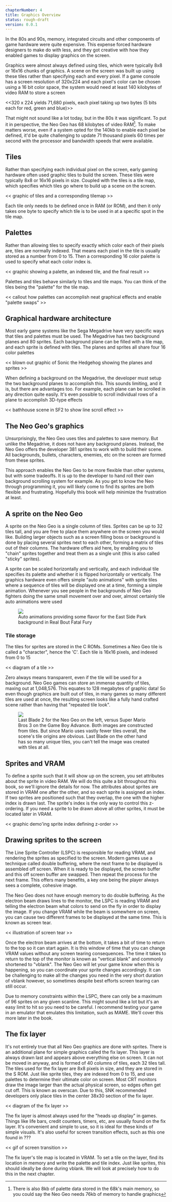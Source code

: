 ```yaml
---
chapterNumber: 4
title: Graphics Overview
status: rough-draft
version: 0.0.1
---
```


In the 80s and 90s, memory, integrated circuits and other components of game hardware were quite expensive. This expense forced hardware designers to make do with less, and they got creative with how they enabled games to display graphics on the screen.

Graphics were almost always defined using tiles, which were typically 8x8 or 16x16 chunks of graphics. A scene on the screen was built up using these tiles rather than specifying each and every pixel. If a game console has a screen resolution of 320x224 and each pixel's color can be chosen using a 16 bit color space, the system would need at least 140 kilobytes of video RAM to store a screen

<<320 x 224 yields 71,680 pixels, each pixel taking up two bytes (5 bits each for red, green and blue)>>

That might not sound like a lot today, but in the 80s it was significant. To put it in perspective, the Neo Geo has 68 kilobytes of video RAM[^1]. To make matters worse, even if a system opted for the 140kb to enable each pixel be defined, it'd be quite challenging to update 71 thousand pixels 60 times per second with the processor and bandwidth speeds that were available.

## Tiles

Rather than specifying each individual pixel on the screen, early gaming hardware often used graphic tiles to build the screen. These tiles were typically 8x8 or 16x16 pixels in size. Coupled with the tiles is a tile map, which specifies which tiles go where to build up a scene on the screen.

<< graphic of tiles and a corresponding tilemap >>

Each tile only needs to be defined once in RAM (or ROM), and then it only takes one byte to specify which tile is to be used in at a specific spot in the tile map.

## Palettes

Rather than allowing tiles to specify exactly which color each of their pixels are, tiles are normally indexed. That means each pixel in the tile is usually stored as a number from 0 to 15. Then a corresponding 16 color palette is used to specify what each color index is.

<< graphic showing a palette, an indexed tile, and the final result >>

Palettes and tiles behave similarly to tiles and tile maps. You can think of the tiles being the "palette" for the tile map.

<div class="callout">
<< callout how palettes can accomplish neat graphical effects and enable "palette swaps" >>
</div>

## Graphical hardware architecture

Most early game systems like the Sega Megadrive have very specific ways that tiles and palettes must be used. The Megadrive has two background planes and 80 sprites. Each background plane can be filled with a tile map, and each sprite is defined with tiles. The planes and sprites all share four 16 color palettes

<< blown out graphic of Sonic the Hedgehog showing the planes and sprites >>

When defining a background on the Megadrive, the developer must setup the two background planes to accomplish this. This sounds limiting, and it is, but there are advantages too. For example, each plane can be scrolled in any direction quite easily. It's even possible to scroll individual rows of a plane to accomplish 3D-type effects

<< bathhouse scene in SF2 to show line scroll effect >>

## The Neo Geo's graphics

Unsurprisingly, the Neo Geo uses tiles and palettes to save memory. But unlike the Megadrive, it does not have any background planes. Instead, the Neo Geo offers the developer 381 sprites to work with to build their scene. All backgrounds, bullets, characters, enemies, etc on the screen are formed from these sprites.

This approach enables the Neo Geo to be more flexible than other systems, but with some tradeoffs. It is up to the developer to hand roll their own background scrolling system for example. As you get to know the Neo through programming it, you will likely come to find its sprites are both flexible and frustrating. Hopefully this book will help minimize the frustration at least.

## A sprite on the Neo Geo

A sprite on the Neo Geo is a single column of tiles. Sprites can be up to 32 tiles tall, and you are free to place them anywhere on the screen you would like. Building larger objects such as a screen filling boss or background is done by placing several sprites next to each other, forming a matrix of tiles out of their columns. The hardware offers aid here, by enabling you to "chain" sprites together and treat them as a single unit (this is also called "sticky" sprites).

A sprite can be scaled horizontally and vertically, and each individual tile specifies its palette and whether it is flipped horizontally or vertically. The graphics hardware even offers simple "auto animations" with sprite tiles where a sequence of tiles will be displayed one at a time, forming a simple animation. Whenever you see people in the backgrounds of Neo Geo fighters doing the same small movement over and over, almost certainly tile auto animations were used

<figure>
    <img src="/rbff_eastSidePark.gif">
    <figcaption>Auto animations providing some flavor for the East Side Park background in Real Bout Fatal Fury
    </figcaption>
</figure>

### Tile storage

The tiles for sprites are stored in the C ROMs. Sometimes a Neo Geo tile is called a "character", hence the 'C'. Each tile is 16x16 pixels, and indexed from 0 to 15

<< diagram of a tile >>

Zero always means transparent, even if the tile will be used for a background. Neo Geo games can store an immense quantity of tiles, maxing out at 1,048,576. This equates to 128 megabytes of graphic data! So even though graphics are built out of tiles, in many games so many different tiles are used at once, the resulting screen looks like a fully hand crafted scene rather than having that "repeated tile look".

<figure>
    <img src="/lastBlade_vs_smb3Allstars.gif" />
    <figcaption>Last Blade 2 for the Neo Geo on the left, versus Super Mario Bros 3 on the Game Boy Advance. Both images are constructed from tiles. But since Mario uses vastly fewer tiles overall, the scene's tile origins are obvious. Last Blade on the other hand has so many unique tiles, you can't tell the image was created with tiles at all.
    </figcaption>
</figure>

## Sprites and VRAM

To define a sprite such that it will show up on the screen, you set attributes about the sprite in video RAM. We will do this quite a bit throughout this book, so we'll ignore the details for now. The attributes about sprites are stored in VRAM one after the other, and so each sprite is assigned an index. If two sprites are positioned such that they overlap, the one with the higher index is drawn last. The sprite's index is the only way to control this z-ordering. If you need a sprite to be drawn above all other sprites, it must be located later in VRAM.

<< graphic demo'ing sprite index defining z-order >>

## Drawing sprites to the screen

The Line Sprite Controller (LSPC) is responsible for reading VRAM, and rendering the sprites as specified to the screen. Modern games use a technique called double buffering, where the next frame to be displayed is assembled off screen. When it is ready to be displayed, the screen buffer and this off screen buffer are swapped. Then repeat the process for the next frame. This offers many benefits, a key one being the player always sees a complete, cohesive image.

The Neo Geo does not have enough memory to do double buffering. As the electron beam draws lines to the monitor, the LSPC is reading VRAM and telling the electron beam what colors to send on the fly in order to display the image. If you change VRAM while the beam is somewhere on screen, you can cause two different frames to be displayed at the same time. This is known as screen tear.

<< illustration of screen tear >>

Once the electron beam arrives at the bottom, it takes a bit of time to return to the top so it can start again. It is this window of time that you can change VRAM values without any screen tearing consequences. The time it takes to return to the top of the monitor is known as "vertical blank" and commonly shortened to "vblank". The Neo Geo will let your game know when this is happening, so you can coordinate your sprite changes accordingly. It can be challenging to make all the changes you need in the very short duration of vblank however, so sometimes despite best efforts screen tearing can still occur.

Due to memory constraints within the LSPC, there can only be a maximum of 96 sprites on any given scanline. This might sound like a lot but it's an easy limit to hit so you need to be careful. I recommend testing your game in an emulator that emulates this limitation, such as MAME. We'll cover this more later in the book.

## The fix layer

It's not entirely true that all Neo Geo graphics are done with sprites. There is an additional plane for simple graphics called the fix layer. This layer is always drawn last and appears above everything else on screen. It can not be moved in anyway, and is formed of 40 columns of tiles, each 32 tiles tall. The tiles used for the fix layer are 8x8 pixels in size, and they are stored in the S ROM. Just like sprite tiles, they are indexed from 0 to 15, and use palettes to determine their ultimate color on screen. Most CRT monitors draw the image larger than the actual physical screen, so edges often get cut off. This is known as overscan. Due to this, SNK recommended developers only place tiles in the center 38x30 section of the fix layer.

<< diagram of the fix layer >>

The fix layer is almost always used for the "heads up display" in games. Things like life bars, credit counters, timers, etc, are usually found on the fix layer. It's convenient and simple to use, so it is ideal for these kinds of simple visuals. It's also useful for screen transition effects, such as this one found in ???

<< gif of screen transition >>

The fix layer's tile map is located in VRAM. To set a tile on the layer, find its location in memory and write the palette and tile index. Just like sprites, this should ideally be done during vblank. We will look at precisely how to do this in the next chapter.

[^1]: There is also 8kb of palette data stored in the 68k's main memory, so you could say the Neo Geo needs 76kb of memory to handle graphics
